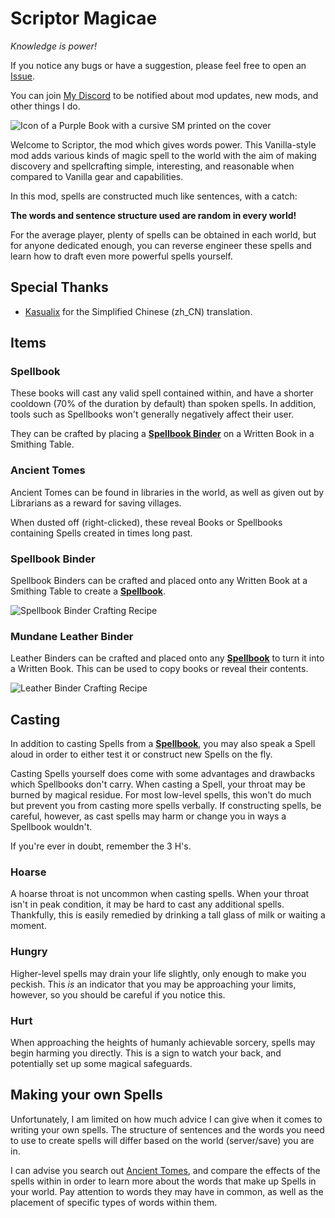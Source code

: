 # Scriptor Magicae
*Knowledge is power!*

If you notice any bugs or have a suggestion, please feel free to open an
[Issue](https://github.com/ssblur/scriptor/issues).

You can join [My Discord](http://dc.blur.lol) to be notified about
mod updates, new mods, and other things I do.

![Icon of a Purple Book with a cursive SM printed on the cover](https://cdn.modrinth.com/data/JyJgaOrk/6b689deb170511e4c64c75e5a66dee284dad2160.png)

Welcome to Scriptor, the mod which gives words power.
This Vanilla-style mod adds various kinds of magic spell to the world
with the aim of making discovery and spellcrafting simple, interesting,
and reasonable when compared to Vanilla gear and capabilities.

In this mod, spells are constructed much like sentences, with a catch:

**The words and sentence structure used are random in every world!**

For the average player, plenty of spells can be obtained in each world,
but for anyone dedicated enough, you can reverse engineer these spells
and learn how to draft even more powerful spells yourself.

## Special Thanks

 * [Kasualix](https://github.com/Kasualix)
   for the Simplified Chinese (zh_CN) translation.

## Items

### Spellbook

These books will cast any valid spell contained within, and have a shorter
cooldown (70% of the duration by default) than spoken spells. In addition,
tools such as Spellbooks won't generally negatively affect their user.

They can be crafted by placing a **[Spellbook Binder](#spellbook-binder)** on
a Written Book in a Smithing Table.

### Ancient Tomes

Ancient Tomes can be found in libraries in the world, as well as given out
by Librarians as a reward for saving villages.

When dusted off (right-clicked), these reveal Books or Spellbooks containing
Spells created in times long past.

### Spellbook Binder

Spellbook Binders can be crafted and placed onto any Written Book at a 
Smithing Table to create a **[Spellbook](#spellbook)**. 

![Spellbook Binder Crafting Recipe](https://cdn.modrinth.com/data/JyJgaOrk/images/8d76ec434a806d09ae4efb081ba100922eb35e67.png)

### Mundane Leather Binder

Leather Binders can be crafted and placed onto any **[Spellbook](#spellbook)**
to turn it into a Written Book. 
This can be used to copy books or reveal their contents.

![Leather Binder Crafting Recipe](https://cdn.modrinth.com/data/JyJgaOrk/images/8f58de26bf8a76ceb6ef0f59629e7f1e79e24e51.png)

## Casting

In addition to casting Spells from a **[Spellbook](#spellbook)**, you 
may also speak a Spell aloud in order to either test it or construct
new Spells on the fly.

Casting Spells yourself does come with some advantages and drawbacks
which Spellbooks don't carry. When casting a Spell, your throat may be
burned by magical residue. For most low-level spells, this won't do much
but prevent you from casting more spells verbally. If constructing spells,
be careful, however, as cast spells may harm or change you in ways a 
Spellbook wouldn't.

If you're ever in doubt, remember the 3 H's.

### Hoarse

A hoarse throat is not uncommon when casting spells.
When your throat isn't in peak condition, it may be hard to cast
any additional spells.
Thankfully, this is easily remedied by drinking a tall glass of 
milk or waiting a moment.

### Hungry

Higher-level spells may drain your life slightly, only enough to make 
you peckish. 
This *is* an indicator that you may be approaching your limits, however,
so you should be careful if you notice this.

### Hurt

When approaching the heights of humanly achievable sorcery, spells may 
begin harming you directly.
This is a sign to watch your back, and potentially set up some magical
safeguards.

## Making your own Spells

Unfortunately, I am limited on how much advice I can give when it comes 
to writing your own spells. 
The structure of sentences and the words you need to use to create spells 
will differ based on the world (server/save) you are in.

I can advise you search out [Ancient Tomes](#ancient-tomes), and compare
the effects of the spells within in order to learn more about the words
that make up Spells in your world. 
Pay attention to words they may have in common, as well as the placement
of specific types of words within them.
